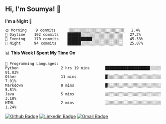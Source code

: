 ## Hi, I'm Soumya! 👋

<!--START_SECTION:waka-->
**I'm a Night 🦉** 

```text
🌞 Morning    9 commits      ░░░░░░░░░░░░░░░░░░░░░░░░░   2.4% 
🌆 Daytime    102 commits    ██████░░░░░░░░░░░░░░░░░░░   27.2% 
🌃 Evening    170 commits    ███████████░░░░░░░░░░░░░░   45.33% 
🌙 Night      94 commits     ██████░░░░░░░░░░░░░░░░░░░   25.07%

```


📊 **This Week I Spent My Time On** 

```text
💬 Programming Languages: 
Python                   2 hrs 19 mins       ████████████████████░░░░░   81.82% 
Other                    11 mins             █░░░░░░░░░░░░░░░░░░░░░░░░   7.01% 
Markdown                 9 mins              █░░░░░░░░░░░░░░░░░░░░░░░░   5.81% 
Java                     5 mins              ░░░░░░░░░░░░░░░░░░░░░░░░░   3.18% 
HTML                     2 mins              ░░░░░░░░░░░░░░░░░░░░░░░░░   1.24%

```


<!--END_SECTION:waka-->

[![Github Badge](https://img.shields.io/badge/-rubyruins-grey?style=for-the-badge&logo=github&logoColor=white&link=https://github.com/rubyruins/)](https://www.github.com/rubyruins/) 
[![Linkedin Badge](https://img.shields.io/badge/-Soumya%20Parekh-0072b1?style=for-the-badge&logo=Linkedin&logoColor=white&link=https://www.linkedin.com/in/Soumya-Parekh/)](https://www.linkedin.com/in/Soumya-Parekh/) 
[![Gmail Badge](https://img.shields.io/badge/-soumya.parekh@somaiya.edu-c14438?style=for-the-badge&logo=Gmail&logoColor=white&link=mailto:soumya.parekh@somaiya.edu)](mailto:soumya.parekh@somaiya.edu) 

